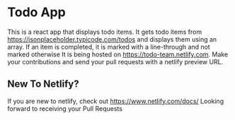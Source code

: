 
# Todo App

This is a react app that displays todo items.
It gets todo items from https://jsonplaceholder.typicode.com/todos and displays them using an array.
If an item is completed, it is marked with a line-through and not marked otherwise
It is being hosted on https://todo-team.netlify.com. Make your contributions and send your pull requests with a netlify preview URL.
## New To Netlify?
If you are new to netlify, check out https://www.netlify.com/docs/
Looking forward to receiving your Pull Requests


